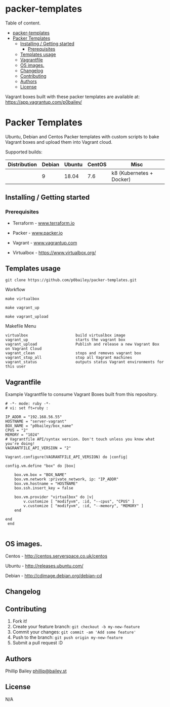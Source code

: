 # packer-templates

Table of content.


<!-- MDTOC maxdepth:6 firsth1:1 numbering:0 flatten:0 bullets:1 updateOnSave:1 -->

- [packer-templates](#packer-templates)   
- [Packer Templates](#packer-templates)   
   - [Installing / Getting started](#installing-getting-started)   
      - [Prerequisites](#prerequisites)   
   - [Templates usage](#templates-usage)   
   - [Vagrantfile](#vagrantfile)   
   - [OS images.](#os-images)   
   - [Changelog](#changelog)   
   - [Contributing](#contributing)   
   - [Authors](#authors)   
   - [License](#license)   

<!-- /MDTOC -->



Vagrant boxes built with these packer templates are available at: https://app.vagrantup.com/p0bailey/


# Packer Templates

Ubuntu, Debian and  Centos Packer templates with custom  scripts to bake Vagrant boxes and upload them into Vagrant cloud.

Supported builds:


|  Distribution | Debian  | Ubuntu  | CentOS  |Misc  |
|---|---|---|---|---|
|   |   9|  18.04  |7.6   |k8 (Kubernetes + Docker)   |



## Installing / Getting started

### Prerequisites

* Terraform - www.terraform.io

* Packer - www.packer.io

* Vagrant - www.vagrantup.com

* Virtualbox - https://www.virtualbox.org/

## Templates usage

`git clone https://github.com/p0bailey/packer-templates.git`

Workflow

`make virtualbox`

`make vagrant_up`

`make vagrant_upload`


Makefile Menu
```
virtualbox                     build virtualbox image
vagrant_up                     starts the vagrant box
vagrant_upload                 Publish and release a new Vagrant Box on Vagrant Cloud
vagrant_clean                  stops and removes vagrant box
vagrant_stop_all               stop all Vagrant machines
vagrant_status                 outputs status Vagrant environments for this user
```

## Vagrantfile

Example Vagrantfile to consume Vagrant Boxes built from this repository.
```
# -*- mode: ruby -*-
# vi: set ft=ruby :

IP_ADDR = "192.168.56.55"
HOSTNAME = "server-vagrant"
BOX_NAME = "p0bailey/box_name"
CPUS = "2"
MEMORY = "1024"
# Vagrantfile API/syntax version. Don't touch unless you know what you're doing!
VAGRANTFILE_API_VERSION = "2"

Vagrant.configure(VAGRANTFILE_API_VERSION) do |config|

config.vm.define "box" do |box|

    box.vm.box = "BOX_NAME"
    box.vm.network :private_network, ip: "IP_ADDR"
    box.vm.hostname = "HOSTNAME"
    box.ssh.insert_key = false

    box.vm.provider "virtualbox" do |v|
        v.customize [ "modifyvm", :id, "--cpus", "CPUS" ]
        v.customize [ "modifyvm", :id, "--memory", "MEMORY" ]
    end

end
 end


```

## OS images.

Centos - http://centos.serverspace.co.uk/centos

Ubuntu - http://releases.ubuntu.com/

Debian - http://cdimage.debian.org/debian-cd


## Changelog

## Contributing

1. Fork it!
2. Create your feature branch: `git checkout -b my-new-feature`
3. Commit your changes: `git commit -am 'Add some feature'`
4. Push to the branch: `git push origin my-new-feature`
5. Submit a pull request :D



## Authors

Phillip Bailey <phillip@bailey.st>

## License

N/A
